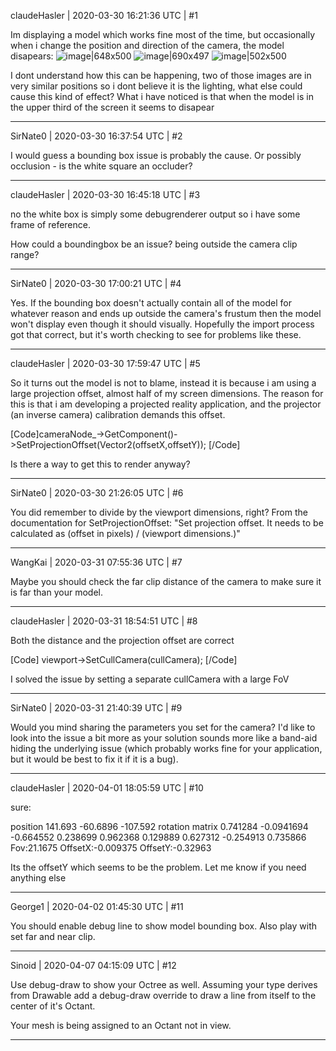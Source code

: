 claudeHasler | 2020-03-30 16:21:36 UTC | #1

Im displaying a model which works fine most of the time, but occasionally when i change the position and direction of the camera, the model disapears:
![image|648x500](upload://6Z34k9xZ7wQD9CjYdQBZYnj0bYG.png) 
![image|690x497](upload://tEM3irc2ejXVXb3kGD4RI6kWj1P.png) 
![image|502x500](upload://rPaP9BzKMGQUjeFUYVKouMsRrMh.png) 

I dont understand how this can be happening, two of those images are in very similar positions so i dont believe it is the lighting, what else could cause this kind of effect? What i have noticed is that when the model is in the upper third of the screen it seems to disapear

-------------------------

SirNate0 | 2020-03-30 16:37:54 UTC | #2

I would guess a bounding box issue is probably the cause. Or possibly occlusion - is the white square an occluder?

-------------------------

claudeHasler | 2020-03-30 16:45:18 UTC | #3

no the white box is simply some debugrenderer output so i have some frame of reference.

How could a boundingbox be an issue? being outside the camera clip range?

-------------------------

SirNate0 | 2020-03-30 17:00:21 UTC | #4

Yes. If the bounding box doesn't actually contain all of the model for whatever reason and ends up outside the camera's frustum then the model won't display even though it should visually. Hopefully the import process got that correct, but it's worth checking to see for problems like these.

-------------------------

claudeHasler | 2020-03-30 17:59:47 UTC | #5

So it turns out the model is not to blame, instead it is because i am using a large projection offset, almost half of my screen dimensions. The reason for this is that i am developing a projected reality application, and the projector (an inverse camera) calibration demands this offset.

[Code]cameraNode_->GetComponent<Camera>()->SetProjectionOffset(Vector2(offsetX,offsetY)); [/Code]

Is there a way to get this to render anyway?

-------------------------

SirNate0 | 2020-03-30 21:26:05 UTC | #6

You did remember to divide by the viewport dimensions, right? From the documentation for SetProjectionOffset: "Set projection offset. It needs to be calculated as (offset in pixels) / (viewport dimensions.)"

-------------------------

WangKai | 2020-03-31 07:55:36 UTC | #7

Maybe you should check the far clip distance of the camera to make sure it is far than your model.

-------------------------

claudeHasler | 2020-03-31 18:54:51 UTC | #8

Both the distance and the projection offset are correct

[Code] 
viewport->SetCullCamera(cullCamera);
[/Code]

I solved the issue by setting a separate cullCamera with a large FoV

-------------------------

SirNate0 | 2020-03-31 21:40:39 UTC | #9

Would you mind sharing the parameters you set for the camera? I'd like to look into the issue a bit more as your solution sounds more like a band-aid hiding the underlying issue (which probably works fine for your application, but it would be best to fix it if it is a bug).

-------------------------

claudeHasler | 2020-04-01 18:05:59 UTC | #10

sure:

position
141.693 -60.6896 -107.592
rotation matrix
0.741284 -0.0941694 -0.664552 0.238699 0.962368 0.129889 0.627312 -0.254913 0.735866
Fov:21.1675
OffsetX:-0.009375   OffsetY:-0.32963

Its the offsetY which seems to be the problem. Let me know if you need anything else

-------------------------

George1 | 2020-04-02 01:45:30 UTC | #11

You should enable debug line to show model bounding box.
Also play with set far and near clip.

-------------------------

Sinoid | 2020-04-07 04:15:09 UTC | #12

Use debug-draw to show your Octree as well. Assuming your type derives from Drawable add a debug-draw override to draw a line from itself to the center of it's Octant.

Your mesh is being assigned to an Octant not in view.

-------------------------

